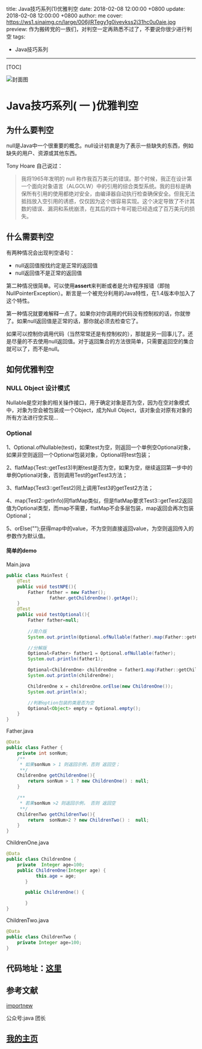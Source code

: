 title:  Java技巧系列(1)优雅判空
date: 2018-02-08 12:00:00 +0800
update: 2018-02-08 12:00:00 +0800
author: me
cover: https://ws1.sinaimg.cn/large/006jIRTegy1g0ivevkss2j31hc0u0aie.jpg
preview:  作为搬砖党的一族们，对判空一定再熟悉不过了，不要说你很少进行判空
tags:

  -  Java技巧系列

---



[TOC]

![封面图](https://ws1.sinaimg.cn/large/006jIRTegy1g0ivevkss2j31hc0u0aie.jpg)

# Java技巧系列( 一 )优雅判空

## 为什么要判空

null是Java中一个很重要的概念。null设计初衷是为了表示一些缺失的东西，例如缺失的用户、资源或其他东西。

Tony Hoare 自己说过：

> 我将1965年发明的 null 称作我百万美元的错误。那个时候，我正在设计第一个面向对象语言（ALGOLW）中的引用的综合类型系统。我的目标是确保所有引用的使用都绝对安全，由编译器自动执行检查确保安全。但我无法抵挡放入空引用的诱惑，仅仅因为这个很容易实现。这个决定导致了不计其数的错误、漏洞和系统崩溃，在其后的四十年可能已经造成了百万美元的损失。

## 什么需要判空

有两种情况会出现判空语句：

* null返回值按找约定是正常的返回值
* null返回值不是正常的返回值

第二种情况很简单。可以使用**assert**来判断或者是允许程序报错（即抛NullPointerException）。断言是一个被充分利用的Java特性，在1.4版本中加入了这个特性。

第一种情况就要难解释一点了。如果你对你调用的代码没有控制权的话，你就惨了。如果null返回值是正常的话，那你就必须去检查它了。

如果可以控制你调用代码（当然常常还是有控制权的），那就是另一回事儿了。还是尽量的不去使用null返回值。对于返回集合的方法很简单，只需要返回空的集合就可以了，而不是null。

## 如何优雅判空

### NULL Object 设计模式

Nullable是空对象的相关操作接口，用于确定对象是否为空，因为在空对象模式中，对象为空会被包装成一个Object，成为Null Object，该对象会对原有对象的所有方法进行空实现…

### Optional

1、Optional.ofNullable(test)，如果test为空，则返回一个单例空Optional对象，如果非空则返回一个Optional包装对象，Optional将test包装；

2、flatMap(Test::getTest3)判断test是否为空，如果为空，继续返回第一步中的单例Optional对象，否则调用Test的getTest3方法；

3、flatMap(Test3::getTest2)同上调用Test3的getTest2方法；

4、map(Test2::getInfo)同flatMap类似，但是flatMap要求Test3::getTest2返回值为Optional类型，而map不需要，flatMap不会多层包装，map返回会再次包装Optional；

5、orElse("");获得map中的value，不为空则直接返回value，为空则返回传入的参数作为默认值。



#### 简单的demo

Main.java

```java
public class MainTest {
    @Test
    public void testNPE(){
        Father father = new Father();
                father.getChildrenOne().getAge();
    }
    @Test
    public void testOptional(){
        Father father=null;
        
        //简介版
        System.out.println(Optional.ofNullable(father).map(Father::getChildrenOne).orElse(null));

        //分解版
        Optional<Father> father1 = Optional.ofNullable(father);
        System.out.println(father1);

        Optional<ChildrenOne> childrenOne = father1.map(Father::getChildrenOne);
        System.out.println(childrenOne);

        ChildrenOne x = childrenOne.orElse(new ChildrenOne());
        System.out.println(x);

        //判断option包装的类是否为空
        Optional<Object> empty = Optional.empty();
    }
}
```

Father.java

```java
@Data
public class Father {
    private int sonNum;
    /**
     * 如果sonNum > 1 则返回示例，否则 返回空；
     **/
    ChildrenOne getChildrenOne(){
        return sonNum > 1 ? new ChildrenOne() : null;
    }

    /**
     * 若果sonNum >2 则返回示例， 否则 返回空
     **/
    ChildrenTwo getChildrenTwo(){
        return  sonNum>2 ? new ChildrenTwo() :  null;
    }
}
```

ChildrenOne.java

```java
@Data
public class ChildrenOne {
    private  Integer age=100;
    public ChildrenOne(Integer age) {
           this.age = age;
       }

       public ChildrenOne() {

       }
}
```

ChildrenTwo.java

```java
@Data
public class ChildrenTwo {
    private Integer age=100;
}
```

## 代码地址：[这里](https://github.com/suveng/demo/tree/%E4%BC%98%E9%9B%85%E5%88%A4%E7%A9%BA)

## 参考文献

[importnew](http://www.importnew.com/)

公众号:java 团长

## [我的主页](https://suveng.github.io/blog/)

